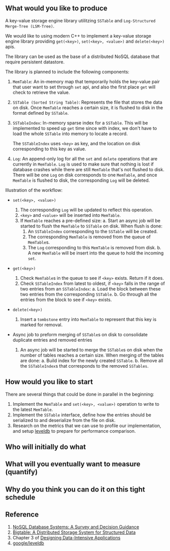 ## What would you like to produce

A key-value storage engine library utilitzing `SSTable` and `Log-Structured Merge-Tree (LSM-Tree)`.

We would like to using modern C++ to implement a key-value storage engine library providing `get(<key>)`, `set(<key>, <value>)` and `delete(<key>)` apis. 

The library can be used as the base of a distributed NoSQL database that require persistent datastore. 

The library is planned to include the following components:

1. `MemTable`: An in-memory map that temporarily holds the key-value pair that user want to set through `set` api, and also the first place `get` will check to retrieve the value.
2. `SSTable (Sorted String Table)`: Represents the file that stores the data on disk. Once `MemTable` reaches a certain size, it is flushed to disk in the format defined by `SSTable`.
3. `SSTableIndex`: In-memory sparse index for a `SSTable`. This will be implemented to speed up `get` time since with index, we don't have to load the whole `SSTable` into memory to locate a record.
    
    The `SSTableIndex` uses `<key>` as key, and the location on disk corresponding to this key as value.
4. `Log`: An append-only log for all the `set` and `delete` operations that are currently in `MemTable`. `Log` is used to make sure that nothing is lost if database crashes while there are still `MemTable` that's not flushed to disk. There will be one `Log` on disk corresponds to one `MemTable`, and once `MemTable` is flushed to disk, the corresponding `Log` will be deleted.

Illustration of the workflow:

- `set(<key>, <value>)`
  1. The corresponding `Log` will be updated to reflect this operation.
  2. `<key>` and `<value>` will be inserted into `MemTable`.
  3. If `MemTable` reaches a pre-defined size:
    a. Start an async job will be started to flush the `MemTable` to `SSTable` on disk. When flush is done:
      1. An `SSTableIndex` corresponding to the `SSTable` will be created.
      2. The corresponding `MemTable` is removed from the queue of `MemTable`s.
      3. The `Log` corresponding to this `MemTable` is removed from disk.
    b. A new `MemTable` will be insert into the queue to hold the incoming `set`.

- `get(<key>)`
  1. Check `MemTable`s in the queue to see if `<key>` exists. Return if it does.
  2. Check `SSTableIndex` from latest to oldest, if `<key>` falls in the range of two entries from an `SSTableIndex`:
    a. Load the block between these two entries from the corresponding `SSTable`.
    b. Go through all the entries from the block to see if `<key>` exists.

- `delete(<key>)`
  1. Insert a `tombstone` entry into `MemTable` to represent that this key is marked for removal.

- Async job to preform merging of `SSTable`s on disk to consolidate duplicate entries and removed entries
  1. An async job will be started to merge the `SSTable`s on disk when the number of tables reaches a certain size. When merging of the tables are done:
    a. Build index for the newly created `SSTable`.
    b. Remove all the `SSTableIndex`s that corresponds to the removed `SSTables`. 

## How would you like to start
There are several things that could be done in parallel in the beginning:
1. Implement the `MemTable` and `set(<key>, <value>)` operation to write to the latest `MemTable`.
2. Implement the `SSTable` interface, define how the entries should be serialized to and deserialize from the file on disk.
3. Research on the metrics that we can use to profile our implementation, and setup [leveldb](https://github.com/google/leveldb) to prepare for performance comparison.  

## Who will initially do what

## What will you eventually want to measure (quantify)


## Why do you think you can do it on this tight schedule

## Reference

1. [NoSQL Database Systems: A Survey and Decision Guidance](https://www.cs.utexas.edu/~rossbach/cs378h/papers/nosql-survey.pdf)
2. [Bigtable: A Distributed Storage System for Structured Data](http://static.googleusercontent.com/media/research.google.com/en//archive/bigtable-osdi06.pdf)
3. Chapter 3 of [Designing Data-Intensive Applications](https://www.oreilly.com/library/view/designing-data-intensive-applications/9781491903063/)
4. [google/leveldb](https://github.com/google/leveldb)

